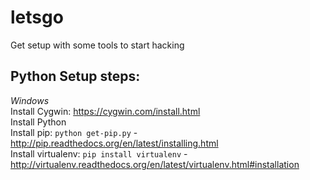 letsgo
======

Get setup with some tools to start hacking

## Python Setup steps:
   *Windows*  
    Install Cygwin: <a href="https://cygwin.com/install.html">https://cygwin.com/install.html</a>  
    Install Python  
    Install pip: ```python get-pip.py``` - <a href="http://pip.readthedocs.org/en/latest/installing.html">http://pip.readthedocs.org/en/latest/installing.html</a>  
    Install virtualenv: ```pip install virtualenv``` - <a href="http://virtualenv.readthedocs.org/en/latest/virtualenv.html#installation">http://virtualenv.readthedocs.org/en/latest/virtualenv.html#installation</a>
